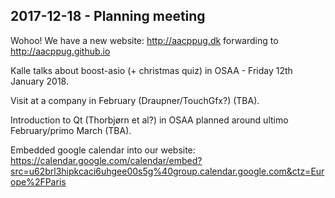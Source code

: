 ## 2017-12-18 - Planning meeting
Wohoo! We have a new website: http://aacppug.dk forwarding to http://aacppug.github.io

Kalle talks about boost-asio (+ christmas quiz) in OSAA - Friday 12th January 2018. 

Visit at a company in February (Draupner/TouchGfx?) (TBA).

Introduction to Qt (Thorbjørn et al?) in OSAA planned around ultimo February/primo March (TBA).

Embedded google calendar into our website:
https://calendar.google.com/calendar/embed?src=u62brl3hipkcaci6uhgee00s5g%40group.calendar.google.com&ctz=Europe%2FParis

